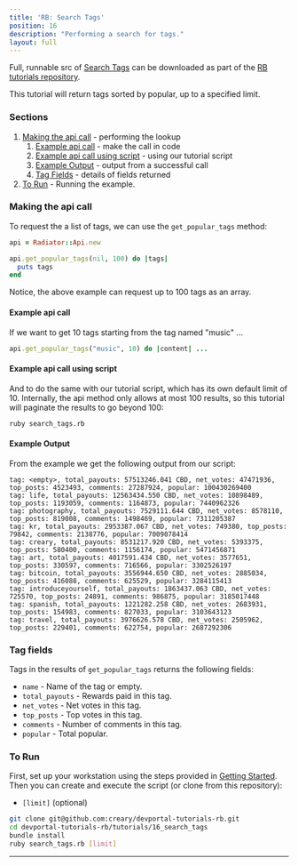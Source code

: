 ```yaml
---
title: 'RB: Search Tags'
position: 16
description: "Performing a search for tags."
layout: full
---              
```

<span class="fa-pull-left top-of-tutorial-repo-link"><span class="first-word">Full</span>, runnable src of [Search Tags](https://github.com/creativechain/crea-api-doc-tutorials-rb/tree/master/tutorials/16_search_tags) can be downloaded as part of the [RB tutorials repository](https://github.com/creativechain/crea-api-doc-tutorials-rb).</span>
<br>



This tutorial will return tags sorted by popular, up to a specified limit.

### Sections

1. [Making the api call](#making-the-api-call) - performing the lookup
    1. [Example api call](#example-api-call) - make the call in code
    1. [Example api call using script](#example-api-call-using-script) - using our tutorial script
    1. [Example Output](#example-output) - output from a successful call
    1. [Tag Fields](#tag-fields) - details of fields returned
1. [To Run](#to-run) - Running the example.

### Making the api call

To request the a list of tags, we can use the `get_popular_tags` method:

```ruby
api = Radiator::Api.new

api.get_popular_tags(nil, 100) do |tags|
  puts tags
end
```

Notice, the above example can request up to 100 tags as an array.

#### Example api call

If we want to get 10 tags starting from the tag named "music" ...

```ruby
api.get_popular_tags("music", 10) do |content| ...
```

#### Example api call using script

And to do the same with our tutorial script, which has its own default limit of 10.  Internally, the api method only allows at most 100 results, so this tutorial will paginate the results to go beyond 100:

```bash
ruby search_tags.rb
```

#### Example Output

From the example we get the following output from our script:

```
tag: <empty>, total_payouts: 57513246.041 CBD, net_votes: 47471936, top_posts: 4523493, comments: 27287924, popular: 100430269400
tag: life, total_payouts: 12563434.550 CBD, net_votes: 10898489, top_posts: 1193059, comments: 1164873, popular: 7440962326
tag: photography, total_payouts: 7529111.644 CBD, net_votes: 8578110, top_posts: 819008, comments: 1498469, popular: 7311205387
tag: kr, total_payouts: 2953387.067 CBD, net_votes: 749380, top_posts: 79842, comments: 2138776, popular: 7009078414
tag: creary, total_payouts: 8531217.920 CBD, net_votes: 5393375, top_posts: 580400, comments: 1156174, popular: 5471456871
tag: art, total_payouts: 4017591.434 CBD, net_votes: 3577651, top_posts: 330597, comments: 716566, popular: 3302526197
tag: bitcoin, total_payouts: 3556944.650 CBD, net_votes: 2885034, top_posts: 416088, comments: 625529, popular: 3284115413
tag: introduceyourself, total_payouts: 1863437.063 CBD, net_votes: 725570, top_posts: 24891, comments: 986875, popular: 3185017448
tag: spanish, total_payouts: 1221282.258 CBD, net_votes: 2683931, top_posts: 154983, comments: 827033, popular: 3103643123
tag: travel, total_payouts: 3976626.578 CBD, net_votes: 2505962, top_posts: 229401, comments: 622754, popular: 2687292306
```

### Tag fields

Tags in the results of `get_popular_tags` returns the following fields:

* `name` - Name of the tag or empty.
* `total_payouts` - Rewards paid in this tag.
* `net_votes` - Net votes in this tag.
* `top_posts` - Top votes in this tag.
* `comments` - Number of comments in this tag.
* `popular` - Total popular.

### To Run

First, set up your workstation using the steps provided in [Getting Started](https://developers.creaproject.io/tutorials-ruby/getting_started).  Then you can create and execute the script (or clone from this repository):

* `[limit]` (optional)

```bash
git clone git@github.com:creary/devportal-tutorials-rb.git
cd devportal-tutorials-rb/tutorials/16_search_tags
bundle install
ruby search_tags.rb [limit]
```


---
